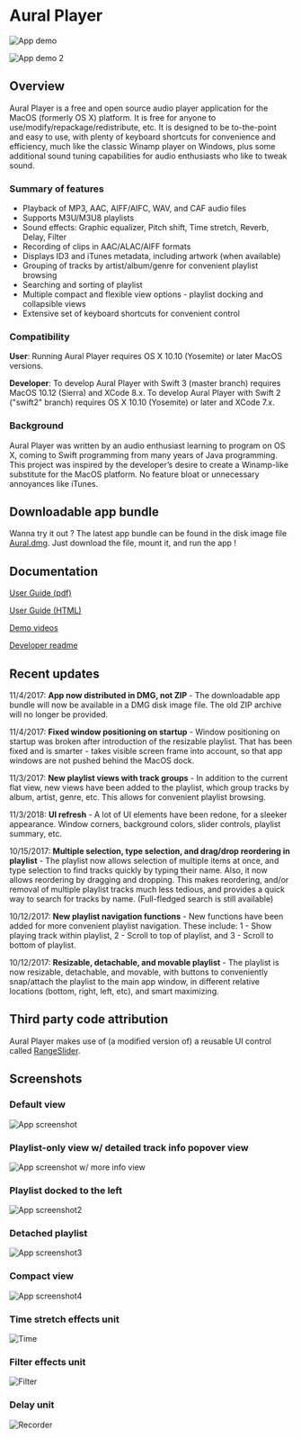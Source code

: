 # Aural Player

![App demo](/Documentation/Demos/ShortGeneralDemo6.gif?raw=true "App demo")

![App demo 2](/Documentation/Demos/ShortGeneralDemo5.gif?raw=true "App demo 2")

## Overview

Aural Player is a free and open source audio player application for the MacOS (formerly OS X) platform. It is free for anyone to use/modify/repackage/redistribute, etc. It is designed to be to-the-point and easy to use, with plenty of keyboard shortcuts for convenience and efficiency, much like the classic Winamp player on Windows, plus some additional sound tuning capabilities for audio enthusiasts who like to tweak sound.

### Summary of features

- Playback of MP3, AAC, AIFF/AIFC, WAV, and CAF audio files
- Supports M3U/M3U8 playlists
- Sound effects: Graphic equalizer, Pitch shift, Time stretch, Reverb, Delay, Filter
- Recording of clips in AAC/ALAC/AIFF formats
- Displays ID3 and iTunes metadata, including artwork (when available)
- Grouping of tracks by artist/album/genre for convenient playlist browsing
- Searching and sorting of playlist
- Multiple compact and flexible view options - playlist docking and collapsible views
- Extensive set of keyboard shortcuts for convenient control

### Compatibility

**User**: Running Aural Player requires OS X 10.10 (Yosemite) or later MacOS versions.

**Developer**: To develop Aural Player with Swift 3 (master branch) requires MacOS 10.12 (Sierra) and XCode 8.x. To develop Aural Player with Swift 2 ("swift2" branch) requires OS X 10.10 (Yosemite) or later and XCode 7.x.

### Background

Aural Player was written by an audio enthusiast learning to program on OS X, coming to Swift programming from many years of Java programming. This project was inspired by the developer’s desire to create a Winamp-like substitute for the MacOS platform. No feature bloat or unnecessary annoyances like iTunes.

## Downloadable app bundle

Wanna try it out ? The latest app bundle can be found in the disk image file [Aural.dmg](https://github.com/maculateConception/aural-player/blob/master/Aural.dmg?raw=true). Just download the file, mount it, and run the app !

## Documentation

[User Guide (pdf)](https://github.com/maculateConception/aural-player/blob/master/Documentation/UserGuide.pdf?raw=true)

[User Guide (HTML)](https://rawgit.com/maculateConception/aural-player/master/Documentation/UserGuide.html)

[Demo videos](/Documentation/Demos)

[Developer readme](https://github.com/maculateConception/aural-player/blob/master/Documentation/Developer-readme.rtf?raw=true) 

## Recent updates

11/4/2017: **App now distributed in DMG, not ZIP** - The downloadable app bundle will now be available in a DMG disk image file. The old ZIP archive will no longer be provided.

11/4/2017: **Fixed window positioning on startup** - Window positioning on startup was broken after introduction of the resizable playlist. That has been fixed and is smarter - takes visible screen frame into account, so that app windows are not pushed behind the MacOS dock.

11/3/2017: **New playlist views with track groups** - In addition to the current flat view, new views have been added to the playlist, which group tracks by album, artist, genre, etc. This allows for convenient playlist browsing.

11/3/2018: **UI refresh** - A lot of UI elements have been redone, for a sleeker appearance. Window corners, background colors, slider controls, playlist summary, etc.

10/15/2017: **Multiple selection, type selection, and drag/drop reordering in playlist** - The playlist now allows selection of multiple items at once, and type selection to find tracks quickly by typing their name. Also, it now allows reordering by dragging and dropping. This makes reordering, and/or removal of multiple playlist tracks much less tedious, and provides a quick way to search for tracks by name. (Full-fledged search is still available)

10/12/2017: **New playlist navigation functions** - New functions have been added for more convenient playlist navigation. These include: 1 - Show playing track within playlist, 2 - Scroll to top of playlist, and 3 - Scroll to bottom of playlist.

10/12/2017: **Resizable, detachable, and movable playlist** - The playlist is now resizable, detachable, and movable, with buttons to conveniently snap/attach the playlist to the main app window, in different relative locations (bottom, right, left, etc), and smart maximizing.

## Third party code attribution

Aural Player makes use of (a modified version of) a reusable UI control called [RangeSlider](https://github.com/matthewreagan/RangeSlider).

## Screenshots

### Default view

![App screenshot](/Documentation/Screenshots/Default.png?raw=true "App screenshot")

### Playlist-only view w/ detailed track info popover view

![App screenshot w/ more info view](/Documentation/Screenshots/DetailedInfo.png?raw=true "More Info")

### Playlist docked to the left

![App screenshot2](/Documentation/Screenshots/DockedLeft.png?raw=true "App screenshot2")

### Detached playlist

![App screenshot3](/Documentation/Screenshots/DetachedPlaylist.png?raw=true "App screenshot3")

### Compact view

![App screenshot4](/Documentation/Screenshots/Compact.png?raw=true "App screenshot4")

### Time stretch effects unit

![Time](/Documentation/Screenshots/Time.png?raw=true "Time Stretch")

### Filter effects unit

![Filter](/Documentation/Screenshots/Filter.png?raw=true "Filter")

### Delay unit

![Recorder](/Documentation/Screenshots/Delay.png?raw=true "Delay")
